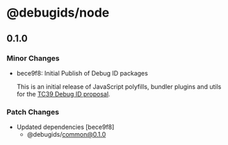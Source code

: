 # @debugids/node

## 0.1.0

### Minor Changes

- bece9f8: Initial Publish of Debug ID packages

  This is an initial release of JavaScript polyfills, bundler plugins and utils
  for the [TC39 Debug ID
  proposal](https://github.com/tc39/source-map/blob/main/proposals/debug-id.md).

### Patch Changes

- Updated dependencies [bece9f8]
  - @debugids/common@0.1.0
